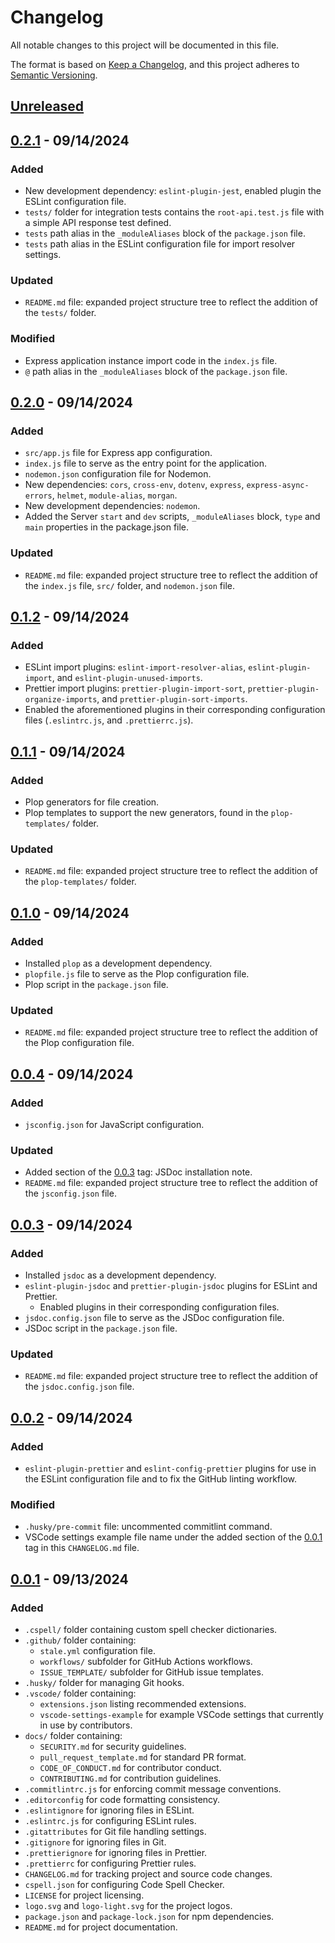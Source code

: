 # Changelog

All notable changes to this project will be documented in this file.

The format is based on [Keep a Changelog](https://keepachangelog.com/en/1.1.0/),
and this project adheres to [Semantic Versioning](https://semver.org/spec/v2.0.0.html).

## [Unreleased]

## [0.2.1] - 09/14/2024

### Added

- New development dependency: `eslint-plugin-jest`, enabled plugin the ESLint configuration file.
- `tests/` folder for integration tests contains the `root-api.test.js` file with a simple API response test defined.
- `tests` path alias in the `_moduleAliases` block of the `package.json` file.
- `tests` path alias in the ESLint configuration file for import resolver settings.

### Updated

- `README.md` file: expanded project structure tree to reflect the addition of the `tests/` folder.

### Modified

- Express application instance import code in the `index.js` file.
- `@` path alias in the `_moduleAliases` block of the `package.json` file.

## [0.2.0] - 09/14/2024

### Added

- `src/app.js` file for Express app configuration.
- `index.js` file to serve as the entry point for the application.
- `nodemon.json` configuration file for Nodemon.
- New dependencies: `cors`, `cross-env`, `dotenv`, `express`, `express-async-errors`, `helmet`, `module-alias`, `morgan`.
- New development dependencies: `nodemon`.
- Added the Server `start` and `dev` scripts, `_moduleAliases` block, `type` and `main` properties in the package.json file.

### Updated

- `README.md` file: expanded project structure tree to reflect the addition of the `index.js` file, `src/` folder, and `nodemon.json` file.

## [0.1.2] - 09/14/2024

### Added

- ESLint import plugins: `eslint-import-resolver-alias`, `eslint-plugin-import`, and `eslint-plugin-unused-imports`.
- Prettier import plugins: `prettier-plugin-import-sort`, `prettier-plugin-organize-imports`, and `prettier-plugin-sort-imports`.
- Enabled the aforementioned plugins in their corresponding configuration files (`.eslintrc.js`, and `.prettierrc.js`).

## [0.1.1] - 09/14/2024

### Added

- Plop generators for file creation.
- Plop templates to support the new generators, found in the `plop-templates/` folder.

### Updated

- `README.md` file: expanded project structure tree to reflect the addition of the `plop-templates/` folder.

## [0.1.0] - 09/14/2024

### Added

- Installed `plop` as a development dependency.
- `plopfile.js` file to serve as the Plop configuration file.
- Plop script in the `package.json` file.

### Updated

- `README.md` file: expanded project structure tree to reflect the addition of the Plop configuration file.

## [0.0.4] - 09/14/2024

### Added

- `jsconfig.json` for JavaScript configuration.

### Updated

- Added section of the [0.0.3] tag: JSDoc installation note.
- `README.md` file: expanded project structure tree to reflect the addition of the `jsconfig.json` file.

## [0.0.3] - 09/14/2024

### Added

- Installed `jsdoc` as a development dependency.
- `eslint-plugin-jsdoc` and `prettier-plugin-jsdoc` plugins for ESLint and Prettier.
  - Enabled plugins in their corresponding configuration files.
- `jsdoc.config.json` file to serve as the JSDoc configuration file.
- JSDoc script in the `package.json` file.

### Updated

- `README.md` file: expanded project structure tree to reflect the addition of the `jsdoc.config.json` file.

## [0.0.2] - 09/14/2024

### Added

- `eslint-plugin-prettier` and `eslint-config-prettier` plugins for use in the ESLint configuration file and to fix the GitHub linting workflow.

### Modified

- `.husky/pre-commit` file: uncommented commitlint command.
- VSCode settings example file name under the added section of the [0.0.1] tag in this `CHANGELOG.md` file.

## [0.0.1] - 09/13/2024

### Added

- `.cspell/` folder containing custom spell checker dictionaries.
- `.github/` folder containing:
  - `stale.yml` configuration file.
  - `workflows/` subfolder for GitHub Actions workflows.
  - `ISSUE_TEMPLATE/` subfolder for GitHub issue templates.
- `.husky/` folder for managing Git hooks.
- `.vscode/` folder containing:
  - `extensions.json` listing recommended extensions.
  - `vscode-settings-example` for example VSCode settings that currently in use by contributors.
- `docs/` folder containing:
  - `SECURITY.md` for security guidelines.
  - `pull_request_template.md` for standard PR format.
  - `CODE_OF_CONDUCT.md` for contributor conduct.
  - `CONTRIBUTING.md` for contribution guidelines.
- `.commitlintrc.js` for enforcing commit message conventions.
- `.editorconfig` for code formatting consistency.
- `.eslintignore` for ignoring files in ESLint.
- `.eslintrc.js` for configuring ESLint rules.
- `.gitattributes` for Git file handling settings.
- `.gitignore` for ignoring files in Git.
- `.prettierignore` for ignoring files in Prettier.
- `.prettierrc` for configuring Prettier rules.
- `CHANGELOG.md` for tracking project and source code changes.
- `cspell.json` for configuring Code Spell Checker.
- `LICENSE` for project licensing.
- `logo.svg` and `logo-light.svg` for the project logos.
- `package.json` and `package-lock.json` for npm dependencies.
- `README.md` for project documentation.

[unreleased]: https://github.com/mister-fix/taskguardian-api/compare/v0.2.1...HEAD
[0.2.1]: https://github.com/mister-fix/taskguardian-api/compare/v0.2.0...v0.2.1
[0.2.0]: https://github.com/mister-fix/taskguardian-api/compare/v0.1.2...v0.2.0
[0.1.2]: https://github.com/mister-fix/taskguardian-api/compare/v0.1.1...v0.1.2
[0.1.1]: https://github.com/mister-fix/taskguardian-api/compare/v0.1.0...v0.1.1
[0.1.0]: https://github.com/mister-fix/taskguardian-api/compare/v0.0.4...v0.1.0
[0.0.4]: https://github.com/mister-fix/taskguardian-api/compare/v0.0.3...v0.0.4
[0.0.3]: https://github.com/mister-fix/taskguardian-api/compare/v0.0.2...v0.0.3
[0.0.2]: https://github.com/mister-fix/taskguardian-api/compare/v0.0.1...v0.0.2
[0.0.1]: https://github.com/mister-fix/taskguardian-api/releases/tag/v0.0.1
